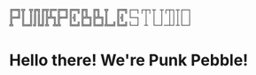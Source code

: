```
╔═╗╦ ╦╔╗╔╦╔═╔═╗╔═╗╔╗ ╔╗ ╦  ╔═╗┌─┐┌┬┐┬ ┬┌┬┐┬┌─┐
╠═╝║ ║║║║╠╩╗╠═╝║╣ ╠╩╗╠╩╗║  ║╣ └─┐ │ │ │ ││││ │
╩  ╚═╝╝╚╝╩ ╩╩  ╚═╝╚═╝╚═╝╩═╝╚═╝└─┘ ┴ └─┘─┴┘┴└─┘
```

# Hello there! We're Punk Pebble!
